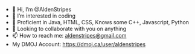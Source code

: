 - 👋 Hi, I’m @AldenStripes
- 👀 I’m interested in coding
- 🌱 Proficient in Java, HTML, CSS, Knows some C++, Javascript, Python
- 💞️ Looking to collaborate with you on anything
- 📫 How to reach me: aldenstripes@gmail.com
- My DMOJ Account: https://dmoj.ca/user/aldenstripes 
